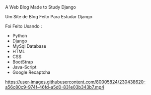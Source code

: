 A Web Blog Made to Study Django 

Um Site de Blog Feito Para Estudar Django <br> 

Foi Feito Usando :

* Python
* Django
* MySql Database
* HTML
* CSS
* BootStrap
* Java-Script
* Google Recaptcha

https://user-images.githubusercontent.com/80005824/230438620-a56c80c9-974f-46fd-a5d0-831e03b343b7.mp4

